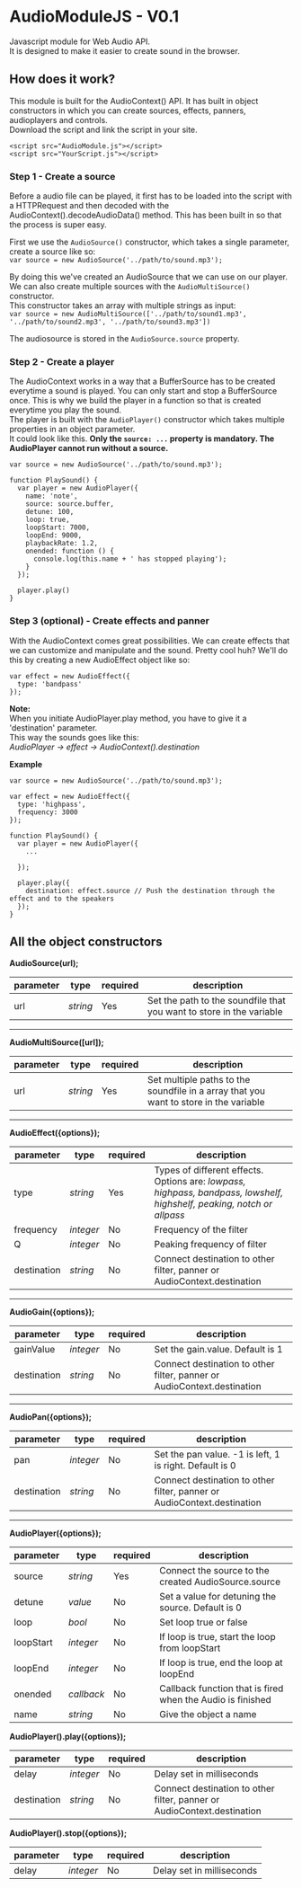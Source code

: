 # AudioModuleJS - V0.1
Javascript module for Web Audio API.  
It is designed to make it easier to create sound in the browser.


## How does it work?
This module is built for the AudioContext() API. It has built in object constructors in which you can create sources, effects, panners, audioplayers and controls.  
Download the script and link the script in your site.
```
<script src="AudioModule.js"></script>
<script src="YourScript.js"></script>
```
  
  
### Step 1 - Create a source
Before a audio file can be played, it first has to be loaded into the script with a HTTPRequest and then decoded with the AudioContext().decodeAudioData() method.
This has been built in so that the process is super easy.  
  
First we use the `AudioSource()` constructor, which takes a single parameter, create a source like so:  
```var source = new AudioSource('../path/to/sound.mp3');```  

By doing this we've created an AudioSource that we can use on our player.  
We can also create multiple sources with the `AudioMultiSource()` constructor.  
This constructor takes an array with multiple strings as input:  
```var source = new AudioMultiSource(['../path/to/sound1.mp3', '../path/to/sound2.mp3', '../path/to/sound3.mp3'])```
  
The audiosource is stored in the `AudioSource.source` property.
  
  
### Step 2 - Create a player  
The AudioContext works in a way that a BufferSource has to be created everytime a sound is played. You can only start and stop a BufferSource once.
This is why we build the player in a function so that is created everytime you play the sound.  
The player is built with the `AudioPlayer()` constructor which takes multiple properties in an object parameter.  
It could look like this. 
**Only the `source: ...` property is mandatory. The AudioPlayer cannot run without a source.**
```
var source = new AudioSource('../path/to/sound.mp3');

function PlaySound() {
  var player = new AudioPlayer({
    name: 'note',
    source: source.buffer,
    detune: 100,
    loop: true,
    loopStart: 7000,
    loopEnd: 9000,
    playbackRate: 1.2,
    onended: function () {
      console.log(this.name + ' has stopped playing');
    }
  });
  
  player.play()
}
```
  
  
  
### Step 3 (optional) - Create effects and panner  
With the AudioContext comes great possibilities. We can create effects that we can customize and manipulate and the sound. Pretty cool huh?
We'll do this by creating a new AudioEffect object like so: 
```
var effect = new AudioEffect({
  type: 'bandpass'
});
```

**Note:**  
When you initiate AudioPlayer.play method, you have to give it a 'destination' parameter.  
This way the sounds goes like this:  
*AudioPlayer -> effect -> AudioContext().destination*  
  
**Example**

```
var source = new AudioSource('../path/to/sound.mp3');

var effect = new AudioEffect({
  type: 'highpass',
  frequency: 3000
});

function PlaySound() {
  var player = new AudioPlayer({
    ...
  
  });
  
  player.play({
    destination: effect.source // Push the destination through the effect and to the speakers
  });
}
```
  
  

## All the object constructors

__AudioSource(url);__  

parameter        |type       |required |description
-----------------|-----------|---------|-----------------------------------------------------------
url              |*string*   |Yes      |Set the path to the soundfile that you want to store in the variable
- - - -

__AudioMultiSource([url]);__  

parameter        |type       |required |description
-----------------|-----------|---------|---------------------------------------------------------------------------
url              |*string*   |Yes      |Set multiple paths to the soundfile in a array that you want to store in the variable
- - - -

__AudioEffect({options});__  

parameter        |type       |required |description
-----------------|-----------|---------|-----------------------------------------------------------------
type             |*string*   |Yes      |Types of different effects. Options are: *lowpass, highpass, bandpass, lowshelf, highshelf, peaking, notch or allpass*
frequency        |*integer*  |No       |Frequency of the filter
Q                |*integer*  |No       |Peaking frequency of filter
destination      |*string*   |No       |Connect destination to other filter, panner or AudioContext.destination  
- - - -

__AudioGain({options});__  

parameter        |type       |required |description
-----------------|-----------|---------|-------------------------------------------------------------
gainValue        |*integer*  |No       |Set the gain.value. Default is 1
destination      |*string*   |No       |Connect destination to other filter, panner or AudioContext.destination 
- - - -

__AudioPan({options});__  

parameter        |type       |required |description
-----------------|-----------|---------|-------------------------------------------------------------
pan              |*integer*  |No       |Set the pan value. -1 is left, 1 is right. Default is 0
destination      |*string*   |No       |Connect destination to other filter, panner or AudioContext.destination
- - - -

__AudioPlayer({options});__  

parameter        |type       |required |description
-----------------|-----------|---------|-------------------------------------------------------------
source           |*string*   |Yes      |Connect the source to the created AudioSource.source
detune           |*value*    |No       |Set a value for detuning the source. Default is 0
loop             |*bool*     |No       |Set loop true or false
loopStart        |*integer*  |No       |If loop is true, start the loop from loopStart
loopEnd          |*integer*  |No       |If loop is true, end the loop at loopEnd
onended          |*callback* |No       |Callback function that is fired when the Audio is finished
name             |*string*   |No       |Give the object a name

__AudioPlayer().play({options});__

parameter        |type       |required |description
-----------------|-----------|---------|-----------------------------------------------------------------
delay            |*integer*  |No       |Delay set in milliseconds
destination      |*string*   |No       |Connect destination to other filter, panner or AudioContext.destination 


__AudioPlayer().stop({options});__

parameter        |type       |required |description
-----------------|-----------|---------|-----------------------------------------------------------------
delay            |*integer*  |No       |Delay set in milliseconds

